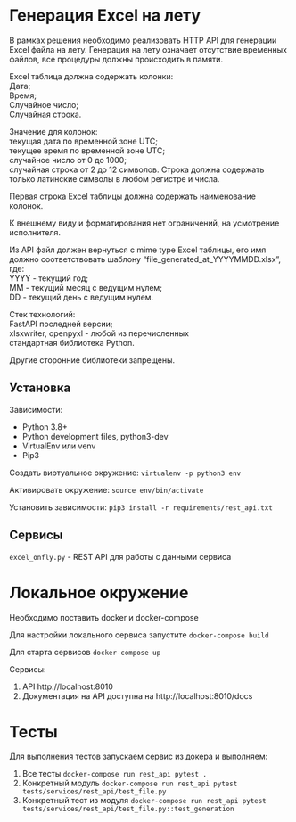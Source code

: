 # Генерация Excel на лету

В рамках решения необходимо реализовать HTTP API для генерации Excel файла на лету. Генерация на лету означает отсутствие временных файлов, все процедуры должны происходить в памяти.

Excel таблица должна содержать колонки:  
Дата;  
Время;  
Случайное число;  
Случайная строка.

Значение для колонок:  
текущая дата по временной зоне UTC;  
текущее время по временной зоне UTC;  
случайное число от 0 до 1000;  
случайная строка от 2 до 12 символов. Строка должна содержать только латинские символы в любом регистре и числа.

Первая строка Excel таблицы должна содержать наименование колонок.

К внешнему виду и форматирования нет ограничений, на усмотрение исполнителя.

Из API файл должен вернуться с mime type Excel таблицы, его имя должно соответствовать шаблону  “file_generated_at_YYYYMMDD.xlsx”, где:  
YYYY - текущий год;  
MM - текущий месяц с ведущим нулем;  
DD - текущий день с ведущим нулем.

Стек технологий:  
FastAPI последней версии;  
xlsxwriter, openpyxl - любой из перечисленных  
стандартная библиотека Python.

Другие сторонние библиотеки запрещены.


## Установка

Зависимости:
- Python 3.8+
- Python development files, python3-dev
- VirtualEnv или venv
- Pip3

Создать виртуальное окружение: `virtualenv -p python3 env`

Активировать окружение: `source env/bin/activate`

Установить зависимоcти: `pip3 install -r requirements/rest_api.txt`

## Сервисы

`excel_onfly.py` - REST API для работы с данными сервиса

# Локальное окружение

Необходимо поставить docker и docker-compose

Для настройки локального сервиса запустите `docker-compose build`

Для старта сервисов `docker-compose up`

Сервисы:
1. API http://localhost:8010
2. Документация на API доступна на http://localhost:8010/docs

# Тесты

Для выполнения тестов запускаем сервис из докера и выполняем:

1. Все тесты `docker-compose run rest_api pytest .` 
2. Конкретный модуль `docker-compose run rest_api pytest tests/services/rest_api/test_file.py` 
3. Конкретный тест из модуля `docker-compose run rest_api pytest tests/services/rest_api/test_file.py::test_generation` 
